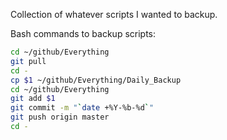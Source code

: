 Collection of whatever scripts I wanted to backup.

Bash commands to backup scripts:  

```bash
cd ~/github/Everything
git pull
cd -
cp $1 ~/github/Everything/Daily_Backup
cd ~/github/Everything
git add $1
git commit -m "`date +%Y-%b-%d`"
git push origin master
cd -
```
